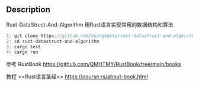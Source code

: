 ## Description 

Rust-DataStruct-And-Algorithm 用Rust语言实现常用的数据结构和算法

```dart
1: git clone https://github.com/huangbqsky/rust-datastruct-and-algorithm.git
2: cd rust-datastruct-and-algorithm
3: cargo test
4: cargo run
```


参考 RustBook
https://github.com/QMHTMY/RustBook/tree/main/books

教程 <<Rust语言圣经>>
https://course.rs/about-book.html
